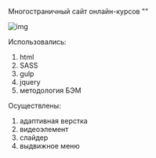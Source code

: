 Многостраничный сайт онлайн-курсов ""

![img](https://github.com/online.course/blob/main/images/dist/courses.PNG)

Использовались: 
1. html
2. SASS
3. gulp
4. jquery
5. методология БЭМ
   
Осуществлены:
1. адаптивная верстка
2. видеоэлемент
3. слайдер
4. выдвижное меню



